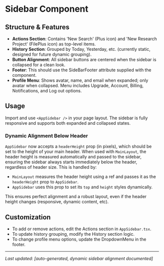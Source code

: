 # Sidebar Component

## Structure & Features

- **Actions Section**: Contains 'New Search' (Plus icon) and 'New Research Project' (FilePlus icon) as top-level items.
- **History Section**: Grouped by Today, Yesterday, etc. (currently static, designed for future dynamic grouping).
- **Button Alignment**: All sidebar buttons are centered when the sidebar is collapsed for a clean look.
- **Footer**: This should use the SideBarFooter attribute supplied with the component.
- **Profile Menu**: Shows avatar, name, and email when expanded; only avatar when collapsed. Menu includes Upgrade, Account, Billing, Notifications, and Log out options.

## Usage

Import and use `<AppSidebar />` in your page layout. The sidebar is fully responsive and supports both expanded and collapsed states.

### Dynamic Alignment Below Header

`AppSidebar` now accepts a `headerHeight` prop (in pixels), which should be set to the height of your main header. When used with `MainLayout`, the header height is measured automatically and passed to the sidebar, ensuring the sidebar always starts immediately below the header, regardless of header size. This is handled by:

- `MainLayout` measures the header height using a ref and passes it as the `headerHeight` prop to `AppSidebar`.
- `AppSidebar` uses this prop to set its `top` and `height` styles dynamically.

This ensures perfect alignment and a robust layout, even if the header height changes (responsive, dynamic content, etc).

## Customization

- To add or remove actions, edit the Actions section in `AppSidebar.tsx`.
- To update history grouping, modify the History section logic.
- To change profile menu options, update the DropdownMenu in the footer.

---

_Last updated: [auto-generated, dynamic sidebar alignment documented]_ 